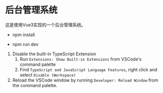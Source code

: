 # 后台管理系统

这是使用Vue3实现的一个后台管理系统。

- npm install 

- npm run dev





1. Disable the built-in TypeScript Extension
   1. Run `Extensions: Show Built-in Extensions` from VSCode's command palette
   2. Find `TypeScript and JavaScript Language Features`, right click and select `Disable (Workspace)`
2. Reload the VSCode window by running `Developer: Reload Window` from the command palette.

